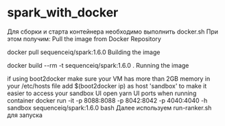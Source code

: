# spark_with_docker
Для сборки и старта контейнера необходимо выполнить docker.sh При этом получим: Pull the image from Docker Repository

docker pull sequenceiq/spark:1.6.0
Building the image

docker build --rm -t sequenceiq/spark:1.6.0 .
Running the image

if using boot2docker make sure your VM has more than 2GB memory
in your /etc/hosts file add $(boot2docker ip) as host 'sandbox' to make it easier to access your sandbox UI
open yarn UI ports when running container
docker run -it -p 8088:8088 -p 8042:8042 -p 4040:4040 -h sandbox sequenceiq/spark:1.6.0 bash Далее используем run-ranker.sh для запуска
